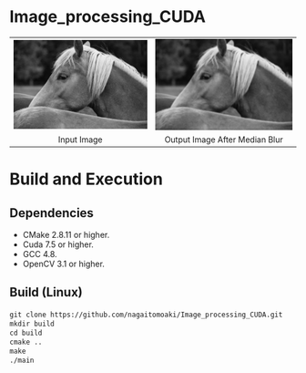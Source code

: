 # Image_processing_CUDA
<table>
  <tr>
    <td><img src="img/input.jpg"></td>
    <td><img src="img/output_gpu.jpg"></td>
  </tr>
  <tr>
    <td align="middle">Input Image</td>
    <td align="middle">Output Image After Median Blur</td>
  </tr>
</table>

# Build and Execution

## Dependencies

  * CMake 2.8.11 or higher.
  * Cuda 7.5 or higher.
  * GCC 4.8.
  * OpenCV 3.1 or higher.

## Build (Linux)

    git clone https://github.com/nagaitomoaki/Image_processing_CUDA.git
    mkdir build
    cd build
    cmake ..
    make
    ./main
